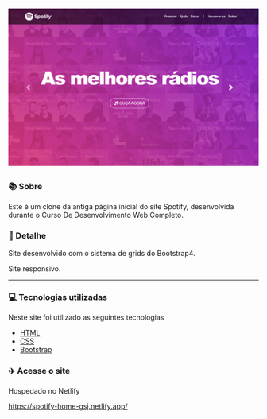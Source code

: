 <h1><img src="img/home.PNG"></h1>

### 📚 Sobre

Este é um clone da antiga página inicial do site Spotify, desenvolvida durante o Curso De Desenvolvimento Web Completo.

### 🎨 Detalhe

Site desenvolvido com o sistema de grids do Bootstrap4.

Site responsivo.

<hr>

### 💻 Tecnologias utilizadas

Neste site foi utilizado as seguintes tecnologias

- [HTML](https://www.w3schools.com/html/)
- [CSS](https://www.w3schools.com/css/)
- [Bootstrap](https://getbootstrap.com/)

### :airplane: Acesse o site

Hospedado no Netlify

https://spotify-home-gsj.netlify.app/
